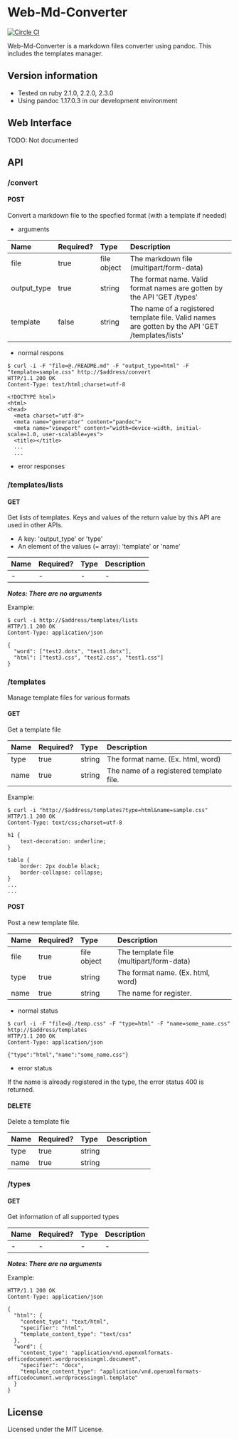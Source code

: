 # Web-Md-Converter

[![Circle CI](https://circleci.com/gh/eshamster/web_md_converter.svg?style=svg)](https://circleci.com/gh/eshamster/web_md_converter)

Web-Md-Converter is a markdown files converter using pandoc. This includes the templates manager.

## Version information

- Tested on ruby 2.1.0, 2.2.0, 2.3.0
- Using pandoc 1.17.0.3 in our development environment

## Web Interface

TODO: Not documented

## API

### /convert

#### POST

Convert a markdown file to the specfied format (with a template if needed)

- arguments

|Name|Required?|Type|Description|
|:---|:---|:---|:---|
|file|true|file object|The markdown file (multipart/form-data)|
|output_type|true|string|The format name. Valid format names are gotten by the API 'GET /types'|
|template|false|string|The name of a registered template file. Valid names are gotten by the API 'GET /templates/lists'|

- normal respons

```text
$ curl -i -F "file=@./README.md" -F "output_type=html" -F "template=sample.css" http://$address/convert
HTTP/1.1 200 OK
Content-Type: text/html;charset=utf-8

<!DOCTYPE html>
<html>
<head>
  <meta charset="utf-8">
  <meta name="generator" content="pandoc">
  <meta name="viewport" content="width=device-width, initial-scale=1.0, user-scalable=yes">
  <title></title>
  ...
  ...
```

- error responses

### /templates/lists

#### GET

Get lists of templates. Keys and values of the return value by this API are used in other APIs.

- A key: 'output_type' or 'type'
- An element of the values (= array): 'template' or 'name'

|Name|Required?|Type|Description|
|:---|:---|:---|:---|
|-|-|-|-|

***Notes: There are no arguments***

Example:

```text
$ curl -i http://$address/templates/lists
HTTP/1.1 200 OK 
Content-Type: application/json

{
  "word": ["test2.dotx", "test1.dotx"],
  "html": ["test3.css", "test2.css", "test1.css"]
}
```

### /templates

Manage template files for various formats

#### GET

Get a template file

|Name|Required?|Type|Description|
|:---|:---|:---|:---|
|type|true|string|The format name. (Ex. html, word)|
|name|true|string|The name of a registered template file.|

Example:

```text
$ curl -i "http://$address/templates?type=html&name=sample.css"
HTTP/1.1 200 OK
Content-Type: text/css;charset=utf-8

h1 {
    text-decoration: underline;
}

table {
    border: 2px double black;
    border-collapse: collapse;
}
...
...
```

#### POST

Post a new template file.

|Name|Required?|Type|Description|
|:---|:---|:---|:---|
|file|true|file object|The template file (multipart/form-data)|
|type|true|string|The format name. (Ex. html, word)|
|name|true|string|The name for register.|

- normal status

```text
$ curl -i -F "file=@./temp.css" -F "type=html" -F "name=some_name.css" http://$address/templates
HTTP/1.1 200 OK
Content-Type: application/json

{"type":"html","name":"some_name.css"}
```

- error status

If the name is already registered in the type, the error status 400 is returned.


#### DELETE

Delete a template file

|Name|Required?|Type|Description|
|:---|:---|:---|:---|
|type|true|string||
|name|true|string||

### /types

#### GET

Get information of all supported types

|Name|Required?|Type|Description|
|:---|:---|:---|:---|
|-|-|-|-|

***Notes: There are no arguments***

Example:

```text
HTTP/1.1 200 OK
Content-Type: application/json

{
  "html": {
    "content_type": "text/html",
    "specifier": "html",
    "template_content_type": "text/css"
  },
  "word": {
    "content_type": "application/vnd.openxmlformats-officedocument.wordprocessingml.document",
    "specifier": "docx",
    "template_content_type": "application/vnd.openxmlformats-officedocument.wordprocessingml.template"
  }
}
```

## License

Licensed under the MIT License.
